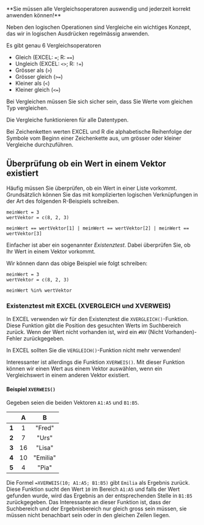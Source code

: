 
<p  class="alert alert-warning" markdown="1">
**Sie müssen alle Vergleichsoperatoren auswendig und jederzeit korrekt anwenden können!**
</p>

Neben den logischen Operationen sind Vergleiche ein wichtiges Konzept, das wir in logischen Ausdrücken regelmässig anwenden. 

Es gibt genau 6 Vergleichsoperatoren 

* Gleich (EXCEL: `=`; R: `==`)
* Ungleich (EXCEL: `<>`; R: `!=`)
* Grösser als (`>`)
* Grösser gleich (`>=`)
* Kleiner als (`<`)
* Kleiner gleich (`<=`)

<p class="alert alert-danger" markdown="1">
Bei Vergleichen müssen Sie sich sicher sein, dass Sie Werte vom gleichen Typ vergleichen.
</p>

Die Vergleiche funktionieren für alle Datentypen. 

Bei Zeichenketten werten EXCEL und R die alphabetische Reihenfolge der Symbole vom Beginn einer Zeichenkette aus, um grösser oder kleiner Vergleiche durchzuführen.

## Überprüfung ob ein Wert in einem Vektor existiert

Häufig müssen Sie überprüfen, ob ein Wert in einer Liste vorkommt. Grundsätzlich können Sie das mit komplizierten logischen Verknüpfungen in der Art des folgenden R-Beispiels schreiben.

```
meinWert = 3
wertVektor = c(8, 2, 3)

meinWert == wertVektor[1] | meinWert == wertVektor[2] | meinWert == wertVektor[3]
```

Einfacher ist aber ein sogenannter *Existenztest*. Dabei überprüfen Sie, ob Ihr Wert in einem Vektor vorkommt. 

Wir können dann das obige Beispiel wie folgt schreiben: 

```
meinWert = 3
wertVektor = c(8, 2, 3)

meinWert %in% wertVektor
```

### Existenztest mit EXCEL (XVERGLEICH und XVERWEIS)

In EXCEL verwenden wir für den Existenztest die `XVERGLEICH()`-Funktion. Diese Funktion gibt die Position des gesuchten Werts im Suchbereich zurück. Wenn der Wert nicht vorhanden ist, wird ein `#NV` (Nicht Vorhanden)-Fehler zurückgegeben.

<p class="alert alert-danger" markdown="1">
In EXCEL sollten Sie die <code>VERGLEICH()</code>-Funktion nicht mehr verwenden!
</p>

Interessanter ist allerdings die Funktion `XVERWEIS()`. Mit dieser Funktion können wir einen Wert aus einem Vektor auswählen, wenn ein Vergleichswert in einem anderen Vektor existiert. 

#### Beispiel `XVERWEIS()`

Gegeben seien die beiden Vektoren `A1:A5` und `B1:B5`. 

| | A | B |
| :---: | :---: |  :---: | 
| **1** | 1 | "Fred" | 
| **2** | 7 | "Urs" | 
| **3** | 16 | "Lisa" | 
| **4** | 10 |  "Emilia" | 
| **5** | 4 | "Pia" | 

Die Formel `=XVERWEIS(10; A1:A5; B1:B5)` gibt `Emilia` als Ergebnis zurück. Diese Funktion sucht den Wert `10` im Bereich `A1:A5` und falls der Wert gefunden wurde, wird das Ergebnis an der entsprechenden Stelle in `B1:B5` zurückgegeben. Das Interessante an dieser Funktion ist, dass der Suchbereich und der Ergebnisbereich nur gleich gross sein müssen, sie müssen nicht benachbart sein oder in den gleichen Zeilen liegen. 
